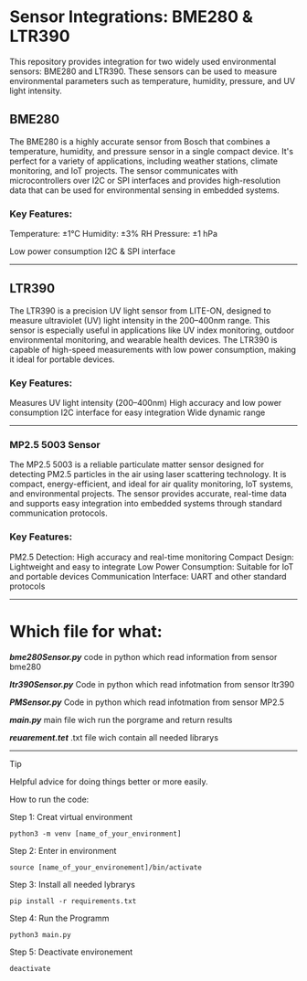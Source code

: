 # Sensor Integrations: BME280 & LTR390
This repository provides integration for two widely used environmental sensors: BME280 and LTR390. These sensors can be used to measure environmental parameters such as temperature, humidity, pressure, and UV light intensity.

## BME280
The BME280 is a highly accurate sensor from Bosch that combines a temperature, humidity, and pressure sensor in a single compact device. It's perfect for a variety of applications, including weather stations, climate monitoring, and IoT projects. The sensor communicates with microcontrollers over I2C or SPI interfaces and provides high-resolution data that can be used for environmental sensing in embedded systems.

### Key Features:

Temperature: ±1°C
Humidity: ±3% RH
Pressure: ±1 hPa

Low power consumption
I2C & SPI interface

*******************************************************************************
## LTR390
The LTR390 is a precision UV light sensor from LITE-ON, designed to measure ultraviolet (UV) light intensity in the 200–400nm range. This sensor is especially useful in applications like UV index monitoring, outdoor environmental monitoring, and wearable health devices. The LTR390 is capable of high-speed measurements with low power consumption, making it ideal for portable devices.

### Key Features:

Measures UV light intensity (200–400nm)
High accuracy and low power consumption
I2C interface for easy integration
Wide dynamic range

*******************************************************************************
### MP2.5 5003 Sensor
The MP2.5 5003 is a reliable particulate matter sensor designed for detecting PM2.5 particles in the air using laser scattering technology. It is compact, energy-efficient, and ideal for air quality monitoring, IoT systems, and environmental projects. The sensor provides accurate, real-time data and supports easy integration into embedded systems through standard communication protocols.

### Key Features:
PM2.5 Detection: High accuracy and real-time monitoring
Compact Design: Lightweight and easy to integrate
Low Power Consumption: Suitable for IoT and portable devices
Communication Interface: UART and other standard protocols

********************************************************************************

# Which file for what:

***bme280Sensor.py*** code in python which read information from sensor bme280

***ltr390Sensor.py*** Code in python which read infotmation from sensor ltr390

***PMSensor.py*** Code in python which read infotmation from sensor MP2.5

***main.py***  main file wich run the porgrame and return results

***reuarement.tet*** .txt file wich contain all needed librarys


********************************************************************************
> [!TIP]
> Helpful advice for doing things better or more easily.

How to run the code:


Step 1: Creat virtual environment

    python3 -m venv [name_of_your_environment]

Step 2: Enter in environment

    source [name_of_your_environement]/bin/activate

Step 3: Install all needed lybrarys 

    pip install -r requirements.txt

Step 4: Run the Programm 
 
    python3 main.py

Step 5: Deactivate environement 

    deactivate
